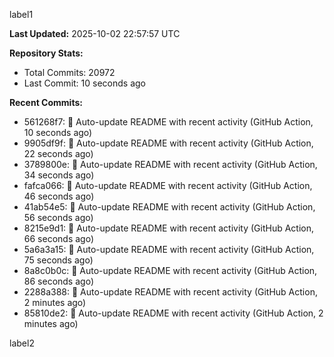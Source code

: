 
label1 
<!-- ACTIVITY_START -->
**Last Updated:** 2025-10-02 22:57:57 UTC

**Repository Stats:**
- Total Commits: 20972
- Last Commit: 10 seconds ago

**Recent Commits:**
- 561268f7: 🤖 Auto-update README with recent activity (GitHub Action, 10 seconds ago)
- 9905df9f: 🤖 Auto-update README with recent activity (GitHub Action, 22 seconds ago)
- 3789800e: 🤖 Auto-update README with recent activity (GitHub Action, 34 seconds ago)
- fafca066: 🤖 Auto-update README with recent activity (GitHub Action, 46 seconds ago)
- 41ab54e5: 🤖 Auto-update README with recent activity (GitHub Action, 56 seconds ago)
- 8215e9d1: 🤖 Auto-update README with recent activity (GitHub Action, 66 seconds ago)
- 5a6a3a15: 🤖 Auto-update README with recent activity (GitHub Action, 75 seconds ago)
- 8a8c0b0c: 🤖 Auto-update README with recent activity (GitHub Action, 86 seconds ago)
- 2288a388: 🤖 Auto-update README with recent activity (GitHub Action, 2 minutes ago)
- 85810de2: 🤖 Auto-update README with recent activity (GitHub Action, 2 minutes ago)
<!-- ACTIVITY_END -->

label2
